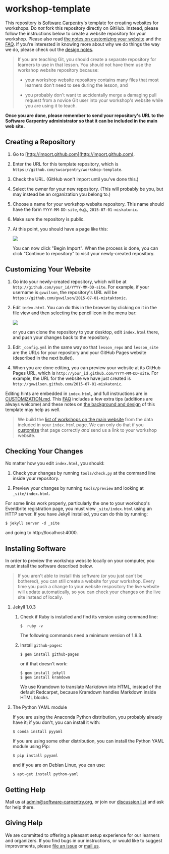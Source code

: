 # workshop-template

This repository is [Software Carpentry](http://software-carpentry.org)'s
template for creating websites for workshops.
Do *not* fork this repository directly on GitHub.
Instead, please follow the instructions below
to create a website repository for your workshop.
Please also read
[the notes on customizing your website](CUSTOMIZATION.md) and the [FAQ](FAQ.md).
If you're interested in knowing more about why we do things the way we do,
please check out the [design notes](DESIGN.md).

> If you are teaching Git,
> you should create a separate repository for learners to use in that lesson.
> You should not have them use the workshop website repository because:
> 
> *   your workshop website repository contains many files
>     that most learners don't need to see during the lesson,
>     and
> 
> *   you probably don't want to accidentally merge
>     a damaging pull request from a novice Git user
>     into your workshop's website while you are using it to teach.

**Once you are done, please remember to send your repository's URL
to the Software Carpentry administrator
so that it can be included in the main web site.**

## Creating a Repository

1.  Go to [http://import.github.com](http://import.github.com).

2.  Enter the URL for this template repository, which is
    `https://github.com/swcarpentry/workshop-template`.

3.  Check the URL.  (GitHub won't import until you've done this.)

4.  Select the owner for your new repository.
    (This will probably be you, but may instead be an organization you belong to.)

5.  Choose a name for your workshop website repository.
    This name should have the form `YYYY-MM-DD-site`,
    e.g., `2015-07-01-miskatonic`.

6.  Make sure the repository is public.

7.  At this point, you should have a page like this:

    ![](http://software-carpentry.org/img/workshop-template/using-github-import.png)

    You can now click "Begin Import".
    When the process is done,
    you can click "Continue to repository" to visit your newly-created repository.

## Customizing Your Website

1.  Go into your newly-created repository,
    which will be at `http://github.com/your_id/YYYY-MM-DD-site`.
    For example,
    if your username is `gvwilson`,
    the repository's URL will be `https://github.com/gvwilson/2015-07-01-mistaktonic`.

2.  Edit `index.html`.
    You can do this in the browser by clicking on it in the file view
    and then selecting the pencil icon in the menu bar:

    ![](http://software-carpentry.org/img/workshop-template/edit-index-file-menu-bar.png)

    or you can clone the repository to your desktop,
    edit `index.html` there,
    and push your changes back to the repository.

3.  Edit `_config.yml` in the same way
    so that `lesson_repo` and `lesson_site`
    are the URLs for your repository and your GitHub Pages website
    (described in the next bullet).

4.  When you are done editing,
    you can preview your website at its GitHub Pages URL,
    which is `http://your_id.github.com/YYYY-MM-DD-site`.
    For example,
    the URL for the website we have just created is
    `http://gvwilson.github.com/2015-07-01-miskatonic`.

Editing hints are embedded in `index.html`,
and full instructions are in [CUSTOMIZATION.md](CUSTOMIZATION.md).
This [FAQ](FAQ.md) includes a few extra tips
(additions are always welcome)
and these notes on [the background and design](DESIGN.md) of this template may help as well.

> We build the [list of workshops on the main website](http://software-carpentry.org/workshops/index.html)
> from the data included in your `index.html` page.
> We can only do that if you [customize](CUSTOMIZATION.md) that page correctly
> *and* send us a link to your workshop website.

## Checking Your Changes

No matter how you edit `index.html`, you should:

1.  Check your changes by running `tools/check.py` at the command line inside your repository.

2.  Preview your changes by running `tools/preview` and looking at `_site/index.html`.

For some links work properly,
particularly the one to your workshop's Eventbrite registration page,
you must view `_site/index.html` using an HTTP server.
If you have Jekyll installed,
you can do this by running:

~~~
$ jekyll server -d _site
~~~

and going to http://localhost:4000.

## Installing Software

In order to preview the workshop website locally on your computer,
you must install the software described below.

> If you aren't able to install this software (or you just can't be
> bothered), you can still create a website for your workshop.  Every
> time you push a change to your website respository the live website
> will update automatically, so you can check your changes on the live
> site instead of locally.

1.  Jekyll 1.0.3

    1. Check if Ruby is installed and find its version using command line:

        ~~~
        $  ruby -v
        ~~~

        The following commands need a minimum version of 1.9.3.

    2. Install `github-pages`:

        ~~~
        $ gem install github-pages
        ~~~

        or if that doesn't work:

        ~~~
        $ gem install jekyll
        $ gem install kramdown
        ~~~

        We use Kramdown to translate Markdown into HTML, instead of
        the default Redcarpet, because Kramdown handles Markdown
        inside HTML blocks.

2.  The Python YAML module

    If you are using the Anaconda Python distribution, you probably
    already have it; if you don't, you can install it with:

    ~~~
    $ conda install pyyaml
    ~~~

    If you are using some other distribution, you can install the
    Python YAML module using Pip:

    ~~~
    $ pip install pyyaml
    ~~~

    and if you are on Debian Linux, you can use:

    ~~~
    $ apt-get install python-yaml
    ~~~

## Getting Help

Mail us at [admin@software-carpentry.org](mailto:admin@software-carpentry.org),
or join our [discussion list](http://lists.software-carpentry.org/mailman/listinfo/discuss_lists.software-carpentry.org)
and ask for help there.

## Giving Help

We are committed to offering a pleasant setup experience for our learners and organizers.
If you find bugs in our instructions,
or would like to suggest improvements,
please [file an issue](https://github.com/swcarpentry/workshop-template/issues?q=is%3Aopen+is%3Aissue)
or [mail us](mailto:admin@software-carpentry.org).
